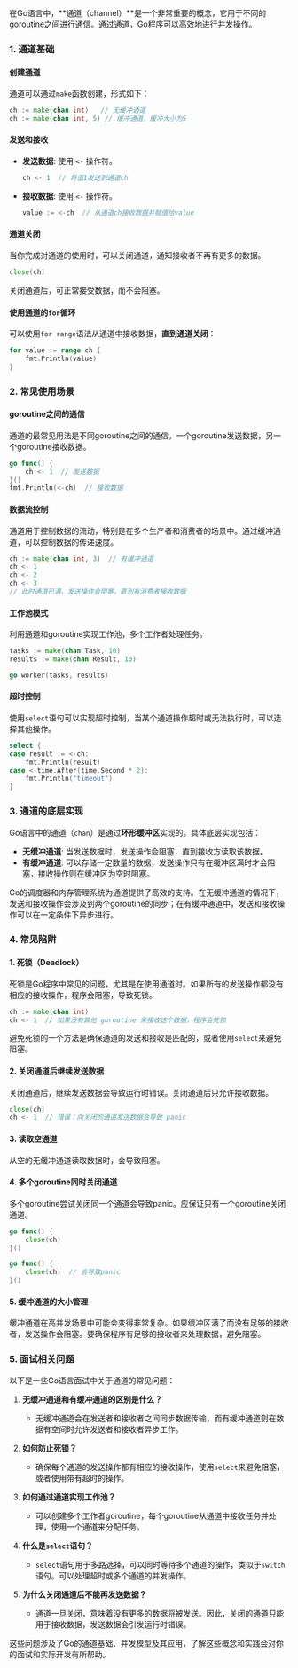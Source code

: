 在Go语言中，**通道（channel）**是一个非常重要的概念，它用于不同的goroutine之间进行通信。通过通道，Go程序可以高效地进行并发操作。

### 1. **通道基础**

#### 创建通道
通道可以通过`make`函数创建，形式如下：
```go
ch := make(chan int)   // 无缓冲通道
ch := make(chan int, 5) // 缓冲通道，缓冲大小为5
```

#### 发送和接收
- **发送数据**: 使用 `<-` 操作符。
  ```go
  ch <- 1  // 将值1发送到通道ch
  ```
- **接收数据**: 使用 `<-` 操作符。
  ```go
  value := <-ch  // 从通道ch接收数据并赋值给value
  ```

#### 通道关闭
当你完成对通道的使用时，可以关闭通道，通知接收者不再有更多的数据。
```go
close(ch)
```
关闭通道后，可正常接受数据，而不会阻塞。

#### 使用通道的`for`循环
可以使用`for range`语法从通道中接收数据，**直到通道关闭**：
```go
for value := range ch {
    fmt.Println(value)
}
```

### 2. **常见使用场景**

#### goroutine之间的通信
通道的最常见用法是不同goroutine之间的通信。一个goroutine发送数据，另一个goroutine接收数据。

```go
go func() {
    ch <- 1  // 发送数据
}()
fmt.Println(<-ch)  // 接收数据
```

#### 数据流控制
通道用于控制数据的流动，特别是在多个生产者和消费者的场景中。通过缓冲通道，可以控制数据的传递速度。

```go
ch := make(chan int, 3)  // 有缓冲通道
ch <- 1
ch <- 2
ch <- 3
// 此时通道已满，发送操作会阻塞，直到有消费者接收数据
```

#### 工作池模式
利用通道和goroutine实现工作池，多个工作者处理任务。

```go
tasks := make(chan Task, 10)
results := make(chan Result, 10)

go worker(tasks, results)
```

#### 超时控制
使用`select`语句可以实现超时控制，当某个通道操作超时或无法执行时，可以选择其他操作。

```go
select {
case result := <-ch:
    fmt.Println(result)
case <-time.After(time.Second * 2):
    fmt.Println("timeout")
}
```

### 3. **通道的底层实现**

Go语言中的通道（`chan`）是通过**环形缓冲区**实现的。具体底层实现包括：
- **无缓冲通道**: 当发送数据时，发送操作会阻塞，直到接收方读取该数据。
- **有缓冲通道**: 可以存储一定数量的数据，发送操作只有在缓冲区满时才会阻塞，接收操作则在缓冲区为空时阻塞。

Go的调度器和内存管理系统为通道提供了高效的支持。在无缓冲通道的情况下，发送和接收操作会涉及到两个goroutine的同步；在有缓冲通道中，发送和接收操作可以在一定条件下异步进行。

### 4. **常见陷阱**

#### 1. **死锁（Deadlock）**
死锁是Go程序中常见的问题，尤其是在使用通道时。如果所有的发送操作都没有相应的接收操作，程序会阻塞，导致死锁。

```go
ch := make(chan int)
ch <- 1  // 如果没有其他 goroutine 来接收这个数据，程序会死锁
```

避免死锁的一个方法是确保通道的发送和接收是匹配的，或者使用`select`来避免阻塞。

#### 2. **关闭通道后继续发送数据**
关闭通道后，继续发送数据会导致运行时错误。关闭通道后只允许接收数据。

```go
close(ch)
ch <- 1  // 错误：向关闭的通道发送数据会导致 panic
```

#### 3. **读取空通道**
从空的无缓冲通道读取数据时，会导致阻塞。

#### 4. **多个goroutine同时关闭通道**
多个goroutine尝试关闭同一个通道会导致panic。应保证只有一个goroutine关闭通道。

```go
go func() {
    close(ch)
}()

go func() {
    close(ch)  // 会导致panic
}()
```

#### 5. **缓冲通道的大小管理**
缓冲通道在高并发场景中可能会变得非常复杂。如果缓冲区满了而没有足够的接收者，发送操作会阻塞。要确保程序有足够的接收者来处理数据，避免阻塞。

### 5. **面试相关问题**

以下是一些Go语言面试中关于通道的常见问题：

1. **无缓冲通道和有缓冲通道的区别是什么？**
   - 无缓冲通道会在发送者和接收者之间同步数据传输，而有缓冲通道则在数据有空间时允许发送者和接收者异步工作。

2. **如何防止死锁？**
   - 确保每个通道的发送操作都有相应的接收操作，使用`select`来避免阻塞，或者使用带有超时的操作。

3. **如何通过通道实现工作池？**
   - 可以创建多个工作者goroutine，每个goroutine从通道中接收任务并处理，使用一个通道来分配任务。

4. **什么是`select`语句？**
   - `select`语句用于多路选择，可以同时等待多个通道的操作，类似于`switch`语句。可以处理超时或多个通道的并发操作。

5. **为什么关闭通道后不能再发送数据？**
   - 通道一旦关闭，意味着没有更多的数据将被发送。因此，关闭的通道只能用于接收数据，发送数据会引发运行时错误。

这些问题涉及了Go的通道基础、并发模型及其应用，了解这些概念和实践会对你的面试和实际开发有所帮助。